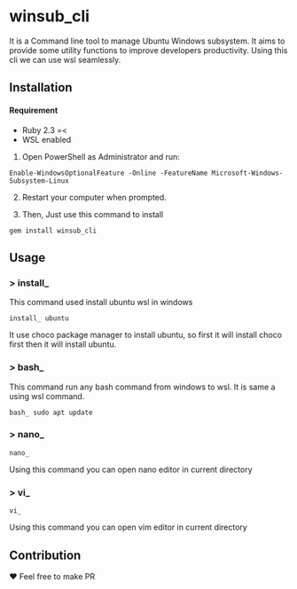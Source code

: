 # winsub_cli

It is a Command line tool to manage Ubuntu Windows subsystem. It aims to provide some utility functions to improve developers productivity. Using this cli we can use wsl seamlessly. 

## Installation

#### Requirement
- Ruby 2.3 =<
- WSL enabled

1. Open PowerShell as Administrator and run:
```
Enable-WindowsOptionalFeature -Online -FeatureName Microsoft-Windows-Subsystem-Linux
```
2. Restart your computer when prompted.

3. Then, Just use this command to install
```
gem install winsub_cli
```

## Usage

### > install_

This command used install ubuntu wsl in windows

```
install_ ubuntu
```
It use choco package manager to install ubuntu, so first it will install choco first then it will install ubuntu.

### > bash_

This command run any bash command from windows to wsl. It is same a using wsl command.

```
bash_ sudo apt update
```

### > nano_

```
nano_
```
Using this command you can open nano editor in current directory

### > vi_

```
vi_
```
Using this command you can open vim editor in current directory


## Contribution
:heart: Feel free to make PR 
